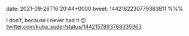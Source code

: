 date: 2021-09-26T16:20:44+0000
tweet: 1442162230779383811
%%%

I don’t, because I never had it 🙃 [twitter.com/kuba\_suder/status/1442157893768335363](https://twitter.com/kuba_suder/status/1442157893768335363)
